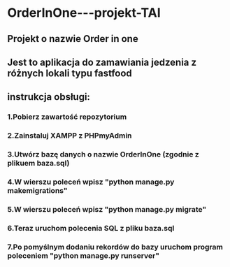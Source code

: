 # OrderInOne---projekt-TAI

## Projekt o nazwie Order in one

## Jest to aplikacja do zamawiania jedzenia z różnych lokali typu fastfood

## instrukcja obsługi:
### 1.Pobierz zawartość repozytorium
### 2.Zainstaluj XAMPP z PHPmyAdmin
### 3.Utwórz bazę danych o nazwie OrderInOne (zgodnie z plikuem baza.sql)
### 4.W wierszu poleceń wpisz "python manage.py makemigrations"
### 5.W wierszu poleceń wpisz "python manage.py migrate"
### 6.Teraz uruchom polecenia SQL z pliku baza.sql
### 7.Po pomyślnym dodaniu rekordów do bazy uruchom program poleceniem "python manage.py runserver"
